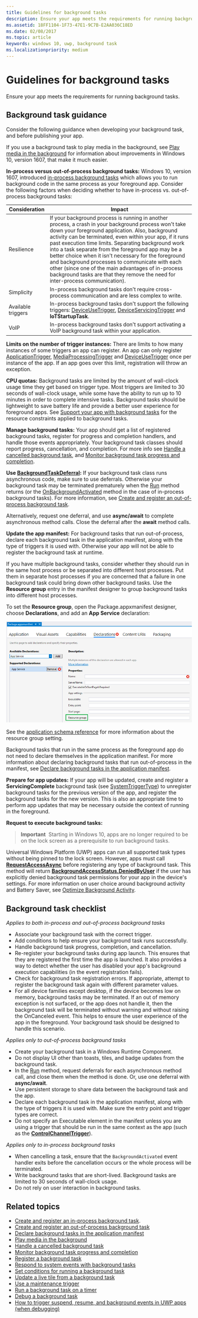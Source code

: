 ```yaml
---
title: Guidelines for background tasks
description: Ensure your app meets the requirements for running background tasks.
ms.assetid: 18FF1104-1F73-47E1-9C7B-E2AA036C18ED
ms.date: 02/08/2017
ms.topic: article
keywords: windows 10, uwp, background task
ms.localizationpriority: medium
---
```

# Guidelines for background tasks


Ensure your app meets the requirements for running background tasks.

## Background task guidance

Consider the following guidance when developing your background task, and before publishing your app.

If you use a background task to play media in the background, see [Play media in the background](https://docs.microsoft.com/windows/uwp/audio-video-camera/background-audio) for information about improvements in Windows 10, version 1607, that make it much easier.

**In-process versus out-of-process background tasks:** Windows 10, version 1607, introduced [in-process background tasks](create-and-register-an-inproc-background-task.md) which allows you to run background code in the same process as your foreground app. Consider the following factors when deciding whether to have in-process vs. out-of-process background tasks:

|Consideration | Impact |
|--------------|--------|
|Resilience   | If your background process is running in another process, a crash in your background process won't take down your foreground application. Also, background activity can be terminated, even within your app, if it runs past execution time limits. Separating background work into a task separate from the foreground app may be a better choice when it isn't necessary for the foreground and background processes to communicate with each other (since one of the main advantages of in-process background tasks are that they remove the need for inter-process communication). |
|Simplicity    | In-process background tasks don't require cross-process communication and are less complex to write.  |
|Available triggers | In-process background tasks don't support the following triggers: [DeviceUseTrigger](https://docs.microsoft.com/uwp/api/windows.applicationmodel.background.deviceusetrigger?f=255&MSPPError=-2147217396), [DeviceServicingTrigger](https://docs.microsoft.com/uwp/api/windows.applicationmodel.background.deviceservicingtrigger) and **IoTStartupTask**. |
|VoIP | In-process background tasks don't support activating a VoIP background task within your application. |  

**Limits on the number of trigger instances:** There are limits to how many instances of some triggers an app can register. An app can only register   [ApplicationTrigger](https://docs.microsoft.com/uwp/api/Windows.ApplicationModel.Background.ApplicationTrigger), [MediaProcessingTrigger](https://docs.microsoft.com/uwp/api/windows.applicationmodel.background.mediaprocessingtrigger) and [DeviceUseTrigger](https://docs.microsoft.com/uwp/api/windows.applicationmodel.background.deviceusetrigger?f=255&MSPPError=-2147217396) once per instance of the app. If an app goes over this limit, registration will throw an exception.

**CPU quotas:** Background tasks are limited by the amount of wall-clock usage time they get based on trigger type. Most triggers are limited to 30 seconds of wall-clock usage, while some have the ability to run up to 10 minutes in order to complete intensive tasks. Background tasks should be lightweight to save battery life and provide a better user experience for foreground apps. See [Support your app with background tasks](support-your-app-with-background-tasks.md) for the resource constraints applied to background tasks.

**Manage background tasks:** Your app should get a list of registered background tasks, register for progress and completion handlers, and handle those events appropriately. Your background task classes should report progress, cancellation, and completion. For more info see [Handle a cancelled background task](handle-a-cancelled-background-task.md), and [Monitor background task progress and completion](monitor-background-task-progress-and-completion.md).

**Use [BackgroundTaskDeferral](https://docs.microsoft.com/uwp/api/Windows.ApplicationModel.Background.BackgroundTaskDeferral):** If your background task class runs asynchronous code, make sure to use deferrals. Otherwise your background task may be terminated prematurely when the [Run](https://docs.microsoft.com/uwp/api/windows.applicationmodel.background.ibackgroundtask.run) method returns (or the [OnBackgroundActivated](https://docs.microsoft.com/uwp/api/windows.ui.xaml.application.onbackgroundactivated) method in the case of in-process background tasks). For more information, see [Create and register an out-of-process background task](create-and-register-a-background-task.md).

Alternatively, request one deferral, and use **async/await** to complete asynchronous method calls. Close the deferral after the **await** method calls.

**Update the app manifest:**  For background tasks that run out-of-process, declare each background task in the application manifest, along with the type of triggers it is used with. Otherwise your app will not be able to register the background task at runtime.

If you have multiple background tasks, consider whether they should run in the same host process or be separated into different host processes. Put them in separate host processes if you are concerned that a failure in one background task could bring down other background tasks.  Use the **Resource group** entry in the manifest designer to group background tasks into different host processes. 

To set the **Resource group**, open the Package.appxmanifest designer, choose **Declarations**, and add an **App Service** declaration:

![Resource group setting](images/resourcegroup.png)

See the [application schema reference](https://docs.microsoft.com/uwp/schemas/appxpackage/uapmanifestschema/element-application) for more information about the resource group setting.

Background tasks that run in the same process as the foreground app do not need to declare themselves in the application manifest. For more information about declaring background tasks that run out-of-process in the manifest, see [Declare background tasks in the application manifest](declare-background-tasks-in-the-application-manifest.md).

**Prepare for app updates:** If your app will be updated, create and register a **ServicingComplete** background task (see [SystemTriggerType](https://docs.microsoft.com/uwp/api/Windows.ApplicationModel.Background.SystemTriggerType)) to unregister background tasks for the previous version of the app, and register the background tasks for the new version. This is also an appropriate time to perform app updates that may be necessary outside the context of running in the foreground.

**Request to execute background tasks:**

> **Important**  Starting in Windows 10, apps are no longer required to be on the lock screen as a prerequisite to run background tasks.

Universal Windows Platform (UWP) apps can run all supported task types without being pinned to the lock screen. However, apps must call [**RequestAccessAsync**](https://docs.microsoft.com/uwp/api/windows.applicationmodel.background.backgroundexecutionmanager.requestaccessasync) before registering any type of background task. This method will return [**BackgroundAccessStatus.DeniedByUser**](https://docs.microsoft.com/uwp/api/Windows.ApplicationModel.Background.BackgroundAccessStatus) if the user has explicitly denied background task permissions for your app in the device's settings. For more information on user choice around background activity and Battery Saver, see [Optimize Background Activity](https://docs.microsoft.com/windows/uwp/debug-test-perf/optimize-background-activity). 
## Background task checklist

*Applies to both in-process and out-of-process background tasks*

-   Associate your background task with the correct trigger.
-   Add conditions to help ensure your background task runs successfully.
-   Handle background task progress, completion, and cancellation.
-   Re-register your background tasks during app launch. This ensures that they are registered the first time the app is launched. It also provides a way to detect whether the user has disabled your app's background execution capabilities (in the event registration fails).
-   Check for background task registration errors. If appropriate, attempt to register the background task again with different parameter values.
-   For all device families except desktop, if the device becomes low on memory, background tasks may be terminated. If an out of memory exception is not surfaced, or the app does not handle it, then the background task will be terminated without warning and without raising the OnCanceled event. This helps to ensure the user experience of the app in the foreground. Your background task should be designed to handle this scenario.

*Applies only to out-of-process background tasks*

-   Create your background task in a Windows Runtime Component.
-   Do not display UI other than toasts, tiles, and badge updates from the background task.
-   In the [Run](https://docs.microsoft.com/uwp/api/windows.applicationmodel.background.ibackgroundtask.run) method, request deferrals for each asynchronous method call, and close them when the method is done. Or, use one deferral with **async/await**.
-   Use persistent storage to share data between the background task and the app.
-   Declare each background task in the application manifest, along with the type of triggers it is used with. Make sure the entry point and trigger types are correct.
-   Do not specify an Executable element in the manifest unless you are using a trigger that should be run in the same context as the app (such as the [**ControlChannelTrigger**](https://docs.microsoft.com/uwp/api/Windows.Networking.Sockets.ControlChannelTrigger)).

*Applies only to in-process background tasks*

- When cancelling a task, ensure that the `BackgroundActivated` event handler exits before the cancellation occurs or the whole process will be terminated.
-   Write background tasks that are short-lived. Background tasks are limited to 30 seconds of wall-clock usage.
-   Do not rely on user interaction in background tasks.

## Related topics

* [Create and register an in-process background task](create-and-register-an-inproc-background-task.md).
* [Create and register an out-of-process background task](create-and-register-a-background-task.md)
* [Declare background tasks in the application manifest](declare-background-tasks-in-the-application-manifest.md)
* [Play media in the background](https://docs.microsoft.com/windows/uwp/audio-video-camera/background-audio)
* [Handle a cancelled background task](handle-a-cancelled-background-task.md)
* [Monitor background task progress and completion](monitor-background-task-progress-and-completion.md)
* [Register a background task](register-a-background-task.md)
* [Respond to system events with background tasks](respond-to-system-events-with-background-tasks.md)
* [Set conditions for running a background task](set-conditions-for-running-a-background-task.md)
* [Update a live tile from a background task](update-a-live-tile-from-a-background-task.md)
* [Use a maintenance trigger](use-a-maintenance-trigger.md)
* [Run a background task on a timer](run-a-background-task-on-a-timer-.md)
* [Debug a background task](debug-a-background-task.md)
* [How to trigger suspend, resume, and background events in UWP apps (when debugging)](https://go.microsoft.com/fwlink/p/?linkid=254345)

 

 
